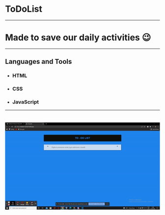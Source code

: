 # ToDoList
---
# Made to save our daily activities 😉
---

## Languages and Tools

- ### HTML
- ### CSS
- ### JavaScript
---

<h1 align="center">
<img src="ezgif.com-gif-maker (1).gif" />
</h1>
